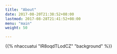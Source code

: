 ```yaml
---
title: "About"
date: 2017-08-20T21:38:52+08:00
lastmod: 2017-08-28T21:41:52+08:00
menu: "main"
weight: 50

---
```


<!-- {{% zingmp3 id="ZWAFIZZ0" start=true %}} -->

{{% nhaccuatui "IR8oqdTLodCZ" "background" %}}
